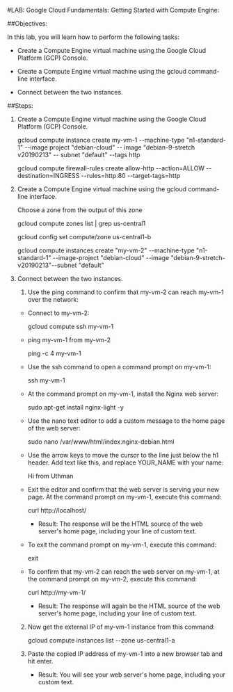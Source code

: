 #LAB: Google Cloud Fundamentals: Getting Started with Compute Engine:

##Objectives:

In this lab, you will learn how to perform the following tasks:

- Create a Compute Engine virtual machine using the Google Cloud Platform (GCP) Console.

- Create a Compute Engine virtual machine using the gcloud command-line interface.

- Connect between the two instances.

##Steps:
1. Create a Compute Engine virtual machine using the Google Cloud Platform (GCP) Console.

    gcloud compute instance create my-vm-1 --machine-type "n1-standard-1" --image project "debian-cloud" -- image "debian-9-stretch v20190213" -- subnet "default" --tags http

    gcloud compute firewall-rules create allow-http --action=ALLOW --destination=INGRESS --rules=http:80 --target-tags=http


2. Create a Compute Engine virtual machine using the gcloud command-line interface.

    Choose a zone from the output of this zone
    
    gcloud compute zones list | grep us-central1
    
    gcloud config set compute/zone us-central1-b
    
    gcloud compute instances create "my-vm-2" --machine-type "n1-standard-1" --image-project "debian-cloud" --image "debian-9-stretch-v20190213"--subnet "default"

3. Connect between the two instances.

    1. Use the ping command to confirm that my-vm-2 can reach my-vm-1 over the network:

    - Connect to my-vm-2:

        gcloud compute ssh my-vm-1

    - ping my-vm-1 from my-vm-2
    
        ping -c 4 my-vm-1

    - Use the ssh command to open a command prompt on my-vm-1:

        ssh my-vm-1

    - At the command prompt on my-vm-1, install the Nginx web server:

        sudo apt-get install nginx-light -y

    - Use the nano text editor to add a custom message to the home page of the web server:

        sudo nano /var/www/html/index.nginx-debian.html

    - Use the arrow keys to move the cursor to the line just below the h1 header. Add text like this, and replace YOUR_NAME with your name:

        Hi from Uthman

    - Exit the editor and confirm that the web server is serving your new page. At the command prompt on my-vm-1, execute this command:

        curl http://localhost/

        - Result: The response will be the HTML source of the web server's home page, including your line of custom text.

    - To exit the command prompt on my-vm-1, execute this command:

        exit

    - To confirm that my-vm-2 can reach the web server on my-vm-1, at the command prompt on my-vm-2, execute this command:

        curl http://my-vm-1/

        - Result: The response will again be the HTML source of the web server's home page, including your line of custom text.

    2. Now get the external IP of my-vm-1 instance from this command: 

        gcloud compute instances list --zone us-central1-a

    3. Paste the copied IP address of my-vm-1 into a new browser tab and hit enter.

        - Result: You will see your web server's home page, including your custom text.